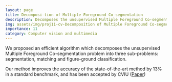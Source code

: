 ```yaml
---
layout: page
title: Decomposi-tion of Multiple Foreground Co-segmentation
description: Decomposes the unsupervised Multiple Foreground Co-segmentation problem into three sub-problems
img: assets/img/proj11-cv-Decomposition of Multiple Foreground Co-segmentation.png
importance: 11
category: Computer vision and multimedia
---
```


<p>
    We proposed an efficient algorithm which decomposes the unsupervised Multiple Foreground Co-segmentation problem into three sub-problems: segmentation, matching and figure-ground classification.
</p>
<p>
    Our method improves the accuracy of the state-of-the-art method by 13% in a standard benchmark, and has been accepted by CVIU (<a href="https://f6d60bef-de96-4b94-b613-4913f88f2f0f.filesusr.com/ugd/e150d8_6e352dd41985407bb5db08b256f1d333.pdf">Paper</a>)
</p>